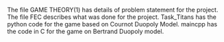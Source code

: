 The file GAME THEORY(1) has details of problem statement for the project.
The file FEC describes what was done for the project.
Task_Titans has the python code for the game based on Cournot Duopoly Model.
maincpp has the code in C for the game on Bertrand Duopoly model.
